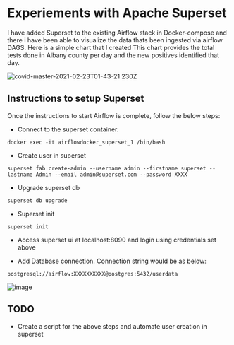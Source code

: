 # Experiements with Apache Superset

I have added Superset to the existing Airflow stack in Docker-compose and there i have been able to visualize the data thats been ingested via airflow DAGS. 
Here is a simple chart that I created
This chart provides the total tests done in Albany county per day and the new positives identified that day. 

![covid-master-2021-02-23T01-43-21 230Z](https://user-images.githubusercontent.com/10644132/108793206-ddd05080-7537-11eb-9297-b4f761372982.jpg)


## Instructions to setup Superset

Once the instructions to start Airflow is complete, follow the below steps:
- Connect to the superset container. 
```
docker exec -it airflowdocker_superset_1 /bin/bash
```
- Create user in superset
```
superset fab create-admin --username admin --firstname superset --lastname Admin --email admin@superset.com --password XXXX
```
- Upgrade superset db
```
superset db upgrade
```

- Superset init
```
superset init
```

- Access superset ui at localhost:8090 and login using credentials set above

- Add Database connection. Connection string would be as below:
```
postgresql://airflow:XXXXXXXXXX@postgres:5432/userdata
```

![image](https://user-images.githubusercontent.com/10644132/108793463-6d75ff00-7538-11eb-8b23-c0c9ffa86358.png)

## TODO
- Create a script for the above steps and automate user creation in superset
